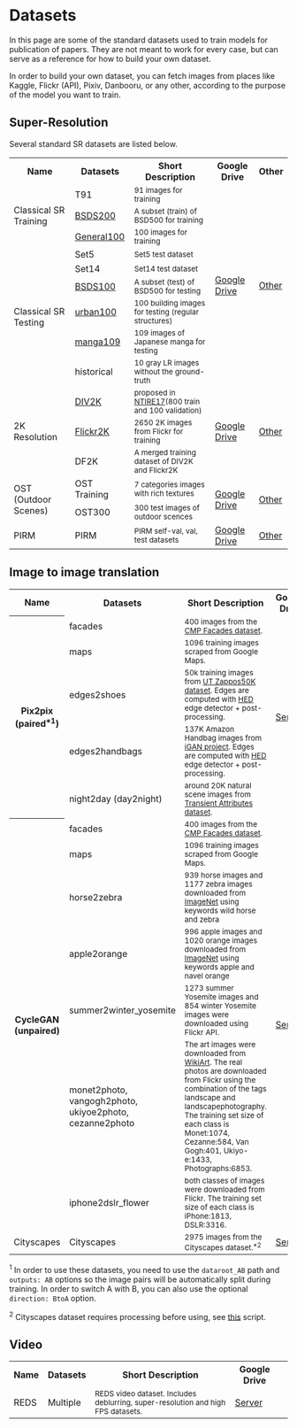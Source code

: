 # Datasets

In this page are some of the standard datasets used to train models for publication of papers. They are not meant to work for every case, but can serve as a reference for how to build your own dataset.

In order to build your own dataset, you can fetch images from places like Kaggle, Flickr (API), Pixiv, Danbooru, or any other, according to the purpose of the model you want to train.

## Super-Resolution

Several standard SR datasets are listed below. 

<table>
  <tr>
    <th>Name</th>
    <th>Datasets</th>
    <th>Short Description</th>
    <th>Google Drive</th>
    <th>Other</th>
  </tr>
  <tr>
    <td rowspan="3">Classical SR Training</td>
    <td>T91</td>
    <td><sub>91 images for training</sub></td>
    <td rowspan="9"><a href="https://drive.google.com/drive/folders/1pRmhEmmY-tPF7uH8DuVthfHoApZWJ1QU?usp=sharing">Google Drive</a></td>
    <td rowspan="9"><a href="https://pan.baidu.com/s/1q_1ERCMqALH0xFwjLM0pTg">Other</a></td>
  </tr>
 <tr>
    <td><a href="https://www2.eecs.berkeley.edu/Research/Projects/CS/vision/bsds/">BSDS200</a></td>
    <td><sub>A subset (train) of BSD500 for training</sub></td>
  </tr>
  <tr>
    <td><a href="http://mmlab.ie.cuhk.edu.hk/projects/FSRCNN.html">General100</a></td>
    <td><sub>100 images for training</sub></td>
  </tr>
  <tr>
    <td rowspan="6">Classical SR Testing</td>
    <td>Set5</td>
    <td><sub>Set5 test dataset</sub></td>
  </tr>
  <tr>
    <td>Set14</td>
    <td><sub>Set14 test dataset</sub></td>
  </tr>
  <tr>
    <td><a href="https://www2.eecs.berkeley.edu/Research/Projects/CS/vision/bsds/">BSDS100</a></td>
    <td><sub>A subset (test) of BSD500 for testing</sub></td>
  </tr>
  <tr>
    <td><a href="https://sites.google.com/site/jbhuang0604/publications/struct_sr">urban100</a></td>
    <td><sub>100 building images for testing (regular structures)</sub></td>
  </tr>
  <tr>
    <td><a href="http://www.manga109.org/en/">manga109</a></td>
    <td><sub>109 images of Japanese manga for testing</sub></td>
  </tr>
  <tr>
    <td>historical</td>
    <td><sub>10 gray LR images without the ground-truth</sub></td>
  </tr>
   
  <tr>
    <td rowspan="3">2K Resolution</td>
    <td><a href="https://data.vision.ee.ethz.ch/cvl/DIV2K/">DIV2K</a></td>
    <td><sub>proposed in <a href="http://www.vision.ee.ethz.ch/ntire17/">NTIRE17</a>(800 train and 100 validation)</sub></td>
    <td rowspan="3"><a href="https://drive.google.com/drive/folders/1B-uaxvV9qeuQ-t7MFiN1oEdA6dKnj2vW?usp=sharing">Google Drive</a></td>
    <td rowspan="3"><a href="https://pan.baidu.com/s/1CFIML6KfQVYGZSNFrhMXmA">Other</a></td>
  </tr>
 <tr>
    <td><a href="https://github.com/LimBee/NTIRE2017">Flickr2K</a></td>
    <td><sub>2650 2K images from Flickr for training</sub></td>
  </tr>
 <tr>
    <td>DF2K</td>
    <td><sub>A merged training dataset of DIV2K and Flickr2K</sub></td>
  </tr>
  
  <tr>
    <td rowspan="2">OST (Outdoor Scenes)</td>
    <td>OST Training</td>
    <td><sub>7 categories images with rich textures</sub></td>
    <td rowspan="2"><a href="https://drive.google.com/drive/u/1/folders/1iZfzAxAwOpeutz27HC56_y5RNqnsPPKr">Google Drive</a></td>
    <td rowspan="2"><a href="https://pan.baidu.com/s/1neUq5tZ4yTnOEAntZpK_rQ#list/path=%2Fpublic%2FSFTGAN&parentPath=%2Fpublic">Other</a></td>
  </tr>
 <tr>
    <td>OST300</td>
    <td><sub>300 test images of outdoor scences</sub></td>
  </tr>
  
  <tr>
    <td >PIRM</td>
    <td>PIRM</td>
    <td><sub>PIRM self-val, val, test datasets</sub></td>
    <td rowspan="2"><a href="https://drive.google.com/drive/folders/17FmdXu5t8wlKwt8extb_nQAdjxUOrb1O?usp=sharing">Google Drive</a></td>
    <td rowspan="2"><a href="https://pan.baidu.com/s/1gYv4tSJk_RVCbCq4B6UxNQ">Other</a></td>
  </tr>
</table>


## Image to image translation

<table>
  <tr>
    <th>Name</th>
    <th>Datasets</th>
    <th>Short Description</th>
    <th>Google Drive</th>
  </tr>

  <tr>
    <th rowspan="5">Pix2pix (paired<sup>*1</sup>)</th>
    <td>facades</td>
    <td><sub>400 images from the <a href="http://cmp.felk.cvut.cz/~tylecr1/facade">CMP Facades dataset</a>.</sub></td>
    <td rowspan="5"><a href="http://efrosgans.eecs.berkeley.edu/pix2pix/datasets/">Server</a></td>
    <td rowspan="5"></td>
  </tr>
  <tr>
    <td>maps</td>
    <td><sub>1096 training images scraped from Google Maps.</sub></td>
  </tr>
  <tr>
    <td>edges2shoes</td>
    <td><sub>50k training images from <a href="http://vision.cs.utexas.edu/projects/finegrained/utzap50k">UT Zappos50K dataset</a>. Edges are computed with <a href="https://github.com/s9xie/hed">HED</a> edge detector + post-processing.</sub></td>
  </tr>
  <tr>
    <td>edges2handbags</td>
    <td><sub>137K Amazon Handbag images from <a href="https://github.com/junyanz/iGAN">iGAN project</a>. Edges are computed with <a href="https://github.com/s9xie/hed">HED</a> edge detector + post-processing.</sub></td>
  </tr>
  <tr>
    <td>night2day (day2night)</td>
    <td><sub>around 20K natural scene images from <a href="http://transattr.cs.brown.edu/">Transient Attributes dataset</a>.</sub></td>
  </tr>

  <tr>
    <th rowspan="7">CycleGAN (unpaired)</th>
    <td>facades</td>
    <td><sub>400 images from the <a href="http://cmp.felk.cvut.cz/~tylecr1/facade">CMP Facades dataset</a>.</sub></td>
    <td rowspan="7"><a href="https://people.eecs.berkeley.edu/~taesung_park/CycleGAN/datasets">Server</a></td>
    <td rowspan="7"></td>
  </tr>
  <tr>
    <td>maps</td>
    <td><sub>1096 training images scraped from Google Maps.</sub></td>
  </tr>
  <tr>
    <td>horse2zebra</td>
    <td><sub>939 horse images and 1177 zebra images downloaded from <a href="http://www.image-net.org/">ImageNet</a> using keywords wild horse and zebra</sub></td>
  </tr>
  <tr>
    <td>apple2orange</td>
    <td><sub>996 apple images and 1020 orange images downloaded from <a href="http://www.image-net.org/">ImageNet</a> using keywords apple and navel orange</sub></td>
  </tr>
  <tr>
    <td>summer2winter_yosemite</td>
    <td><sub>1273 summer Yosemite images and 854 winter Yosemite images were downloaded using Flickr API.</sub></td>
  </tr>
  <tr>
    <td>monet2photo, vangogh2photo, ukiyoe2photo, cezanne2photo</td>
    <td><sub>The art images were downloaded from <a href="https://www.wikiart.org/">WikiArt</a>. The real photos are downloaded from Flickr using the combination of the tags landscape and landscapephotography. The training set size of each class is Monet:1074, Cezanne:584, Van Gogh:401, Ukiyo-e:1433, Photographs:6853.</sub></td>
  </tr>
  <tr>
    <td>iphone2dslr_flower</td>
    <td><sub>both classes of images were downloaded from Flickr. The training set size of each class is iPhone:1813, DSLR:3316.</sub></td>
  </tr>

  <tr>
    <td rowspan="1">Cityscapes</td>
    <td>Cityscapes</td>
    <td><sub>2975 images from the Cityscapes dataset.<sup>*2</sup></sub></td>
    <td rowspan="1"><a href="https://cityscapes-dataset.com">Server</a></td>
    <td rowspan="1"></td>
  </tr>

</table>

<sup>1</sup> In order to use these datasets, you need to use the `dataroot_AB` path and `outputs: AB` options so the image pairs will be automatically split during training. In order to switch A with B, you can also use the optional `direction: BtoA` option.

<sup>2</sup> Cityscapes dataset requires processing before using, see [this](https://github.com/victorca25/pytorch-CycleGAN-and-pix2pix/blob/master/datasets/prepare_cityscapes_dataset.py) script.


## Video

<table>
  <tr>
    <th>Name</th>
    <th>Datasets</th>
    <th>Short Description</th>
    <th>Google Drive</th>
  </tr>

  <tr>
    <td rowspan="1">REDS</td>
    <td>Multiple</td>
    <td><sub>REDS video dataset. Includes deblurring, super-resolution and high FPS datasets.</sub></td>
    <td rowspan="1"><a href="https://seungjunnah.github.io/Datasets/reds.html">Server</a></td>
    <td rowspan="1"></td>
  </tr>

</table>